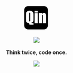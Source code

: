 <div align="center">  
  <img src="./imgs/Qin_66x63.png"><br><br>
  <img src="https://img.shields.io/badge/Author-%E8%A6%83%E6%82%A6-blue"><br>
  <p><b>Think twice, code once.</b></p>
  <img src="https://github-readme-stats.vercel.app/api?username=qinyuenlp&show_icons=true&icon_color=008B8B&text_color=718096&bg_color=ffffff&hide_title=true">
</div>

